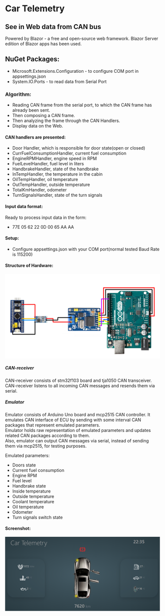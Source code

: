 # Car Telemetry
## See in Web data from CAN bus

Powered by Blazor - a free and open-source web framework. 
Blazor Server edition of Blazor apps has been used.

## NuGet Packages:

- Microsoft.Extensions.Configuration - to configure COM port in appsettings.json
- System.IO.Ports - to read data from Serial Port

### Algorithm:
- Reading CAN frame from the serial port, to which the CAN frame has already been sent.
- Then composing a CAN frame.
- Then analyzing the frame through the CAN Handlers.
- Display data on the Web.

#### CAN handlers are presented:
- Door Handler, which is responsible for door state(open or closed)
- CurrFuelConsumptionHandler, current fuel consumption
- EngineRPMHandler, engine speed in RPM
- FuelLevelHandler, fuel level in liters
- HandbrakeHandler, state of the handbrake
- InTempHandler, the temperature in the cabin
- OilTempHandler, oil temperature
- OutTempHandler, outside temperature
- TotalKmHandler, odometer
- TurnSignalsHandler, state of the turn signals

#### Input data format:
Ready to process input data in the form:
- 77E 05 62 22 0D 00 65 AA AA

#### Setup:
- Configure appsettings.json with your COM port(normal tested Baud Rate is 115200)

#### Structure of Hardware:
![Hardware schematic](schematic.jpg)
##### CAN-receiver 
CAN-receiver consists of stm32f103 board and tja1050 CAN transceiver.  
CAN-receiver listens to all incoming CAN messages and resends them via serial. 
##### Emulator 
Emulator consists of Arduino Uno board and mcp2515 CAN controller. It emulates CAN interface of ECU by sending with some interval CAN packages that represent emulated parameters.  
Emulator holds raw representation of emulated parameters and updates related CAN packages according to them.  
Also, emulator can output CAN messages via serial, instead of sending them via mcp2515, for testing purposes. 
  
Emulated parameters:
- Doors state  
- Current fuel consumption
- Engine RPM
- Fuel level
- Handbrake state
- Inside temperature
- Outside temperature
- Coolant temperature
- Oil temperature 
- Odometer  
- Turn signals switch state
#### Screenshot:
![Screenshot](screen1.png)
